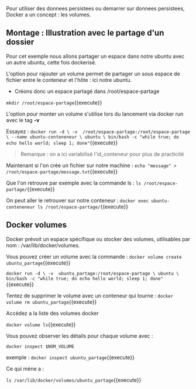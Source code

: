 Pour utiliser des donnees persistees ou demarrer sur donnees persistees, Docker a un concept : les volumes.

## Montage : Illustration avec le partage d'un dossier 

Pour cet exemple nous allons partager un espace dans notre ubuntu avec un autre ubuntu, cette fois dockerisé.

L'option pour rajouter un volume permet de partager un sous espace de fichier entre le conteneur et l'hôte : ici notre ubuntu.

- Créons donc un espace partagé dans /root/espace-partage

`
mkdir /root/espace-partage
`{{execute}}

L'option pour monter un volume s'utilise lors du lancement via docker run avec le tag **-v**

Essayez :
`
docker run -d \
-v  /root/espace-partage:/root/espace-partage \
--name ubuntu-conteneneur \
ubuntu \
bin/bash -c "while true; do echo hello world; sleep 1; done"
`{{execute}}

> Remarque : on a ici variabilisé l'id_conteneur pour plus de practicité


Maintenant si l'on crée un fichier sur notre machine :
`
echo "message" > /root/espace-partage/message.txt
`{{execute}}

Que l'on retrouve par exemple avec la commande ls :
`
ls /root/espace-partage/
`{{execute}}

On peut aller le retrouver sur notre conteneur :
`
docker exec ubuntu-conteneneur ls /root/espace-partage/
`{{execute}}

## Docker volumes

Docker prévoit un espace spécifique ou stocker des volumes, utilisables par nom : /var/lib/docker/volumes.

Vous pouvez créer un volume avec la commande : 
`
 docker volume create ubuntu_partage
`{{execute}}

`
docker run -d \
-v  ubuntu_partage:/root/espace-partage \
ubuntu \
bin/bash -c "while true; do echo hello world; sleep 1; done"
`{{execute}}

Tentez de supprimer le volume avec un conteneur qui tourne : 
`
docker volume rm ubuntu_partage
`{{execute}}

Accédez a la liste des volumes docker

`
docker volume ls
`{{execute}}



Vous pouvez observer les détails pour chaque volume avec :

`
docker inspect $NOM_VOLUME
`

exemple :
`
docker inspect ubuntu_partage
`{{execute}}

Ce qui mène a : 

`
ls /var/lib/docker/volumes/ubuntu_partage
`{{execute}}


